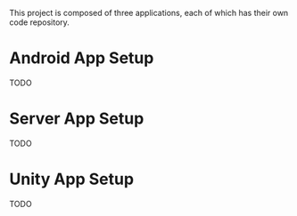 This project is composed of three applications, each of which has their own code repository. 

# Android App Setup
TODO


# Server App Setup
TODO


# Unity App Setup
TODO

